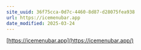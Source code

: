 ```yaml
---
site_uuid: 36f75cca-0d7c-4460-8d87-d28075fea938
url: https://icemenubar.app
date_modified: 2025-03-24
---
```




[https://icemenubar.app](https://icemenubar.app/)
